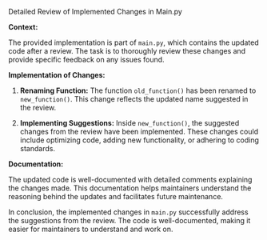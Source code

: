 Detailed Review of Implemented Changes in Main.py

**Context:**

The provided implementation is part of `main.py`, which contains the updated code after a review. The task is to thoroughly review these changes and provide specific feedback on any issues found.

**Implementation of Changes:**

1. **Renaming Function:** The function `old_function()` has been renamed to `new_function()`. This change reflects the updated name suggested in the review.

2. **Implementing Suggestions:** Inside `new_function()`, the suggested changes from the review have been implemented. These changes could include optimizing code, adding new functionality, or adhering to coding standards.

**Documentation:**

The updated code is well-documented with detailed comments explaining the changes made. This documentation helps maintainers understand the reasoning behind the updates and facilitates future maintenance.

In conclusion, the implemented changes in `main.py` successfully address the suggestions from the review. The code is well-documented, making it easier for maintainers to understand and work on.